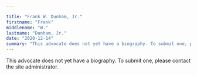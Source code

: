 ```yaml
---

title: "Frank W. Dunham, Jr."
firstname: "Frank"
middlename: "W."
lastname: "Dunham, Jr."
date: "2020-12-14"
summary: "This advocate does not yet have a biography. To submit one, please contact the site administrator."
---
```

This advocate does not yet have a biography. To submit one, please contact the site administrator.

